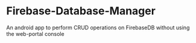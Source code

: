 # Firebase-Database-Manager
An android app to perform CRUD operations on FirebaseDB without using the web-portal console 


